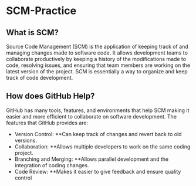 # SCM-Practice
## What is SCM?
Source Code Management (SCM) is the application of keeping track of and managing changes made to software code. It allows development teams to collaborate productively by keeping a history of the modifications made to code, resolving issues, and ensuring that team members are working on the latest version of the project. SCM is essentially a way to organize and keep track of code development. 

## How does GitHub Help?
GitHub has many tools, features, and environments that help SCM making it easier and more efficient to collaborate on software development. The features that GitHub provides are: 
* Version Control:
**Can keep track of changes and revert back to old versions.
* Collaboration:
**Allows multiple developers to work on the same coding project.
* Branching and Merging:
**Allows parallel development and the integration of coding changes.
* Code Review:
**Makes it easier to give feedback and ensure quality control
  
